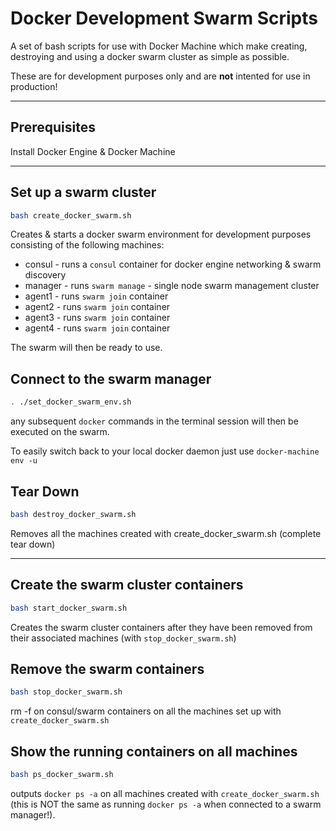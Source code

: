 # Docker Development Swarm Scripts
A set of bash scripts for use with Docker Machine which make creating, destroying and using a docker swarm cluster as simple as possible.

These are for development purposes only and are **not** intented for use in production!

---

## Prerequisites
Install Docker Engine & Docker Machine

--- 

## Set up a swarm cluster
```bash
bash create_docker_swarm.sh
```
Creates & starts a docker swarm environment for development purposes consisting of the following machines:
- consul - runs a `consul` container for docker engine networking & swarm discovery
- manager - runs `swarm manage` - single node swarm management cluster
- agent1 - runs `swarm join` container
- agent2 - runs `swarm join` container
- agent3 - runs `swarm join` container
- agent4 - runs `swarm join` container

The swarm will then be ready to use.

## Connect to the swarm manager
```bash
. ./set_docker_swarm_env.sh
```
any subsequent `docker` commands in the terminal session will then be executed on the swarm.

To easily switch back to your local docker daemon just use `docker-machine env -u`

## Tear Down
```bash
bash destroy_docker_swarm.sh
```
Removes all the machines created with create_docker_swarm.sh (complete tear down)

---

## Create the swarm cluster containers
```bash
bash start_docker_swarm.sh
```
Creates the swarm cluster containers after they have been removed from their associated machines (with `stop_docker_swarm.sh`)

## Remove the swarm containers
```bash
bash stop_docker_swarm.sh
```
rm -f on consul/swarm containers on all the machines set up with `create_docker_swarm.sh`

## Show the running containers on all machines
```bash
bash ps_docker_swarm.sh
```
outputs `docker ps -a` on all machines created with `create_docker_swarm.sh` (this is NOT the same as running `docker ps -a` when connected to a swarm manager!).
